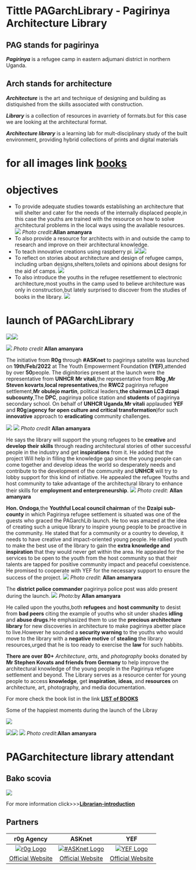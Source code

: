# **Tittle** PAGarchLibrary - Pagirinya Architecture Library
## PAG  stands for pagirinya
***Pagirinya*** is a refugee camp in eastern adjumani district in northern Uganda.
## Arch  stands for architecture
***Architecture*** is the art and technique of designing and building as distiquished from the skills associated with construction.

***Library***  is a collection of resources in avarriety of formats.but for this case we are looking at the architectural format.

***Architecture library*** is a learning lab for mult-disciplinary study of the built environment, providing hybrid collections of prints and digital materials
# for all images link [books](images/allimagesofthebooks.jpg)
# objectives
- To provide adequate studies towards establishing an architecture that will shelter and cater for the needs of the internally displaced people,in this case the youths are trained with the resource on how to solve architectural problems in the local ways using the available resources.
![](images/utlibry.jpg)
  *Photo credit*:**Allan amanyara**
- To also provide a resource for architects with in and outside the camp to research and improve on their architectural knowledge.
- To teach innovative creations using raspberry pi.
![](images/rasberrypi.jpg)![](images/newrasberrypp.jpg)
- To reflect on stories about architecture and design of refugee camps, including urban designs,shelters,toilets and opinions about designs for the aid of camps.
![](images/literyarchitecture.jpg)
- To also introduce the youths in the refugee resettlement to electronic architecture,most youths in the camp used to believe architecture was only in construction,but lately surprised to discover from the studies of books in the library.
![](images/telecommunications.jpg)
# launch of PAGarchLibrary
![](images/arctandscholatism.jpg)![](images/basiccarpentry.jpg)

 ![](images/IMG_20220403_123403_574.jpg) 
   *Photo credit* **Allan amanyara**             

The initiative from **R0g** through **#ASKnet** to pagirinya satelite was launched on **19th/Feb/2022** at The Youth Empowerment Foundation **(YEF)**,attended by over **50**people.
The diginitories present at the launch were the representative from **UNHCR** **Mr vitali**,the representative from **R0g ,Mr Steven kovarts**,**local representatives**,the **RWC2** pagirinya refugee settlement,**Mr obulejo martin**, political leaders,**the chairman LC3 dzapi subcounty**,The **DPC**, pagirinya police station and **students** of pagirinya secondary school.
On behalf of **UNHCR Uganda**,**Mr vitali** applauded **YEF** and **R0g**(**agency for open culture and critical transformation**)for such **innovative** approach to **eradicating** community challenges.

![](images/IMG_20220403_123424_227.jpg)
![](images/mrvitalianded.jpg)
 *Photo credit* **Allan amanyara**

He says the library will support the young refugees to be **creative** and **develop their skills** through reading architectural stories of other successful people in the industry and get **inspirations** from it.
He added that the project Will help in filling the knowledge gap since the young people can come together and develop ideas the world so desperately needs and contribute to the development of the community and **UNHCR** will try to lobby support for this kind of initiative.
He appealed the refugee Youths and host community to take advantage of the architectural library  to enhance their skills for **employment and enterpreneurship**.
![](images/IMG_20220403_123430_913.jpg)
 *Photo credit*: **Allan amanyara**


**Hon. Ondoga**,the **Youthful Local council chairman** of the **Dzaipi sub-county** in which Pagirinya refugee settlement is situated was one of the guests who graced the PAGarchLib launch. He too was amazed at the idea of creating such a unique library to inspire young people to be proactive in the community. He stated that for a community or a country to develop, it needs to have creative and impact-oriented young people. He rallied youth to make the best use of the library to gain the **extra knowledge and inspiration** that they would never get within the area. He appealed for the services to be open to the youth from the host community so that their talents are tapped for positive community impact and peaceful coexistence. He promised to cooperate with YEF for the necessary support to ensure the success of the project.
![](images/IMG_20220403_133939_699.jpg)
 *Photo credit*: **Allan amanyara**

The **district police commander** pagirinya police post was aldo present during the launch.
![](images/dpcgivingspeech.jpg)
*Photo*:by **Allan amanyara**

He called upon the youths,both **refugees** and **host community** to desist from **bad peers** citing the example of youths who sit under shades **idling** and **abuse drugs**.He emphasized them to use the **precious architecture library** for new discoveries in architecture to make pagirinya abetter place to live.However he sounded a **security warning** to the youths who would move to the library with a **negative motive** of **stealing** the library resources,urged that he is too ready to exercise the **law** for such habbits.

**There are over 80+** *Architecture*, *arts*, and *photography* books  donated by **Mr Stephen Kovats and friends from Germany** to help improve the architectural knowledge of the young people in the Pagirinya refugee settlement and beyond. The Library serves as a resource center for young people to access **knowledge**, get **inspiration**, **ideas**, and **resources** on architecture, art, photography, and media documentation.

For more check the book list in the link [**LIST of BOOKS**](Book-list.csv)

Some of the happiest moments during the launch of the Libray

![](images/africansytle.jpg)


![](images/group.jpg)![](images/modernarchitecture.jpg)  ![](images/group.jpg)
 *Photo credit*:**Allan amanyara**

# PAGarchitecture library attendant
## Bako scovia 
![](images/PAgarchiteturelibrayattendant.jpg)


For more information click>>>[**Librarian-introduction**](Introduction-of-the-librarian.md)







## Partners

| r0g Agency | ASKnet  | YEF |
| :--------: | :----: | :-------: |
|[![r0g Logo](images/r0g_logo.png)](https://openculture.agency/)|[![#ASKnet Logo](images/asknet-logo.png)](https://github.com/ASKnet-Open-Training)|  [![YEF Logo](images/yef-logo.jpeg)](https://yef-uganda.org/) |
| [Official Website](https://openculture.agency/) | [Official Website](https://github.com/ASKnet-Open-Training) | [Official Website](https://yef-uganda.org/) |
